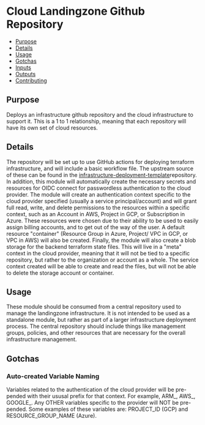 # Cloud Landingzone Github Repository

- [Purpose](#purpose) 
- [Details](#details)
- [Usage](#usage)
- [Gotchas](#gotchas)
- [Inputs](#inputs)
- [Outputs](#outputs)
- [Contributing](#contributing)



## Purpose 
Deploys an infrastructure github repository and the cloud infrastructure to support it. This is a 1 to 1 relationship, meaning that each repository will have its own set of cloud resources.
## Details 
The repository will be set up to use GitHub actions for deploying terraform infrastructure, and will include a basic workflow file. The upstream source of these can be found in the [infrastructure-deployment-template](https://github.Tanchwa/infrastructure-deployment-template)repository. In addition, this module will automatically create the necessary secrets and resources for OIDC connect for passwordless authentication to the cloud provider.
The module will create an authentication context specific to the cloud provider specified (usually a service principal/account) and will grant full read, write, and delete permissions to the resources within a specific context, such as an Account in AWS, Project in GCP, or Subscription in Azure. These resources were chosen due to their ability to be used to easily assign billing accounts, and to get out of the way of the user. A default resource "container" (Resource Group in Azure, Project/ VPC in GCP, or VPC in AWS) will also be created.
Finally, the module will also create a blob storage for the backend terraform state files. This will live in a "meta" context in the cloud provider, meaning that it will not be tied to a specific repository, but rather to the organization or account as a whole. The service context created will be able to create and read the files, but will not be able to delete the storage account or container.
## Usage 
These module should be consumed from a central repository used to manage the landingzone infrastructure. It is not intended to be used as a standalone module, but rather as part of a larger infrastructure deployment process. The central repository should include things like management groups, policies, and other resources that are necessary for the overall infrastructure management.
## Gotchas
### Auto-created Variable Naming
Variables related to the authentication of the cloud provider will be pre-pended with their ususal prefix for that context. For example, ARM_, AWS_, GOOGLE_. Any OTHER variables specific to the provider will NOT be pre-pended. Some examples of these variables are: PROJECT_ID (GCP) and RESOURCE_GROUP_NAME (Azure).
